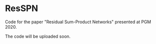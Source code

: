 # ResSPN

Code for the paper "Residual Sum-Product Networks" presented at PGM 2020.

The code will be uploaded soon.
